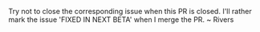 Try not to close the corresponding issue when this PR is closed. I'll rather mark the issue 'FIXED IN NEXT BETA' when I merge the PR.
~ Rivers
